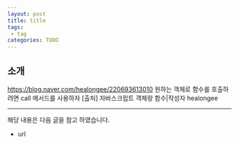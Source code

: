 ```yaml
---
layout: post
title: title 
tags:
 - tag
categories: TODO
---
```


## 소개
https://blog.naver.com/healongee/220693613010
원하는 객체로 함수를 호출하려면 call 메서드를 사용하자
[출처] 자바스크립트 객체랑 함수|작성자 healongee

----
해당 내용은 다음 글을 참고 하였습니다.
- url